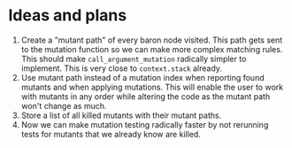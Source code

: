 # Ideas and plans

1. Create a "mutant path" of every baron node visited. This path gets sent to the mutation function so we can make more complex matching rules. This should make `call_argument_mutation` radically simpler to implement. This is very close to `context.stack` already.
2. Use mutant path instead of a mutation index when reporting found mutants and when applying mutations. This will enable the user to work with mutants in any order while altering the code as the mutant path won't change as much.
3. Store a list of all killed mutants with their mutant paths.
4. Now we can make mutation testing radically faster by not rerunning tests for mutants that we already know are killed.